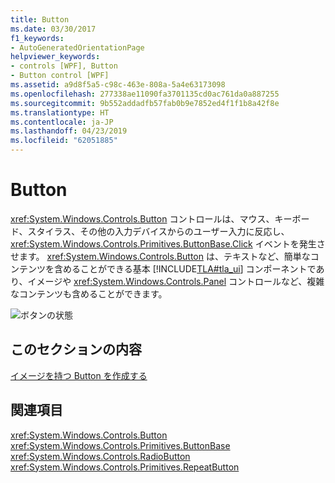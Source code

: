 ```yaml
---
title: Button
ms.date: 03/30/2017
f1_keywords:
- AutoGeneratedOrientationPage
helpviewer_keywords:
- controls [WPF], Button
- Button control [WPF]
ms.assetid: a9d8f5a5-c98c-463e-808a-5a4e63173098
ms.openlocfilehash: 277338ae11090fa3701135cd0ac761da0a887255
ms.sourcegitcommit: 9b552addadfb57fab0b9e7852ed4f1f1b8a42f8e
ms.translationtype: HT
ms.contentlocale: ja-JP
ms.lasthandoff: 04/23/2019
ms.locfileid: "62051885"
---
```

# <a name="button"></a>Button
<xref:System.Windows.Controls.Button> コントロールは、マウス、キーボード、スタイラス、その他の入力デバイスからのユーザー入力に反応し、<xref:System.Windows.Controls.Primitives.ButtonBase.Click> イベントを発生させます。 <xref:System.Windows.Controls.Button> は、テキストなど、簡単なコンテンツを含めることができる基本 [!INCLUDE[TLA#tla_ui](../../../../includes/tlasharptla-ui-md.md)] コンポーネントであり、イメージや <xref:System.Windows.Controls.Panel> コントロールなど、複雑なコンテンツも含めることができます。  
  
 ![ボタンの状態](./media/ss-ctl-buttons.bmp "SS_CTL_buttons")  
  
## <a name="in-this-section"></a>このセクションの内容  
 [イメージを持つ Button を作成する](how-to-create-a-button-that-has-an-image.md)  
  
## <a name="reference"></a>関連項目  
 <xref:System.Windows.Controls.Button>  
 <xref:System.Windows.Controls.Primitives.ButtonBase>  
 <xref:System.Windows.Controls.RadioButton>  
 <xref:System.Windows.Controls.Primitives.RepeatButton>
